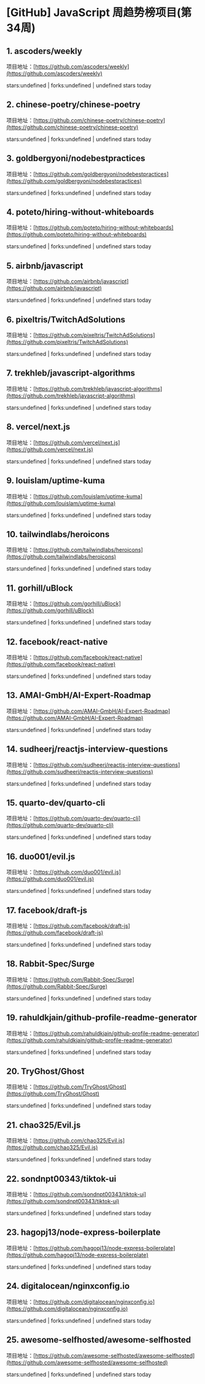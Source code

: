 # [GitHub] JavaScript 周趋势榜项目(第34周)

## 1. ascoders/weekly 

项目地址：[https://github.com/ascoders/weekly](https://github.com/ascoders/weekly)

stars:undefined | forks:undefined | undefined stars today 



## 2. chinese-poetry/chinese-poetry 

项目地址：[https://github.com/chinese-poetry/chinese-poetry](https://github.com/chinese-poetry/chinese-poetry)

stars:undefined | forks:undefined | undefined stars today 



## 3. goldbergyoni/nodebestpractices 

项目地址：[https://github.com/goldbergyoni/nodebestpractices](https://github.com/goldbergyoni/nodebestpractices)

stars:undefined | forks:undefined | undefined stars today 



## 4. poteto/hiring-without-whiteboards 

项目地址：[https://github.com/poteto/hiring-without-whiteboards](https://github.com/poteto/hiring-without-whiteboards)

stars:undefined | forks:undefined | undefined stars today 



## 5. airbnb/javascript 

项目地址：[https://github.com/airbnb/javascript](https://github.com/airbnb/javascript)

stars:undefined | forks:undefined | undefined stars today 



## 6. pixeltris/TwitchAdSolutions 

项目地址：[https://github.com/pixeltris/TwitchAdSolutions](https://github.com/pixeltris/TwitchAdSolutions)

stars:undefined | forks:undefined | undefined stars today 



## 7. trekhleb/javascript-algorithms 

项目地址：[https://github.com/trekhleb/javascript-algorithms](https://github.com/trekhleb/javascript-algorithms)

stars:undefined | forks:undefined | undefined stars today 



## 8. vercel/next.js 

项目地址：[https://github.com/vercel/next.js](https://github.com/vercel/next.js)

stars:undefined | forks:undefined | undefined stars today 



## 9. louislam/uptime-kuma 

项目地址：[https://github.com/louislam/uptime-kuma](https://github.com/louislam/uptime-kuma)

stars:undefined | forks:undefined | undefined stars today 



## 10. tailwindlabs/heroicons 

项目地址：[https://github.com/tailwindlabs/heroicons](https://github.com/tailwindlabs/heroicons)

stars:undefined | forks:undefined | undefined stars today 



## 11. gorhill/uBlock 

项目地址：[https://github.com/gorhill/uBlock](https://github.com/gorhill/uBlock)

stars:undefined | forks:undefined | undefined stars today 



## 12. facebook/react-native 

项目地址：[https://github.com/facebook/react-native](https://github.com/facebook/react-native)

stars:undefined | forks:undefined | undefined stars today 



## 13. AMAI-GmbH/AI-Expert-Roadmap 

项目地址：[https://github.com/AMAI-GmbH/AI-Expert-Roadmap](https://github.com/AMAI-GmbH/AI-Expert-Roadmap)

stars:undefined | forks:undefined | undefined stars today 



## 14. sudheerj/reactjs-interview-questions 

项目地址：[https://github.com/sudheerj/reactjs-interview-questions](https://github.com/sudheerj/reactjs-interview-questions)

stars:undefined | forks:undefined | undefined stars today 



## 15. quarto-dev/quarto-cli 

项目地址：[https://github.com/quarto-dev/quarto-cli](https://github.com/quarto-dev/quarto-cli)

stars:undefined | forks:undefined | undefined stars today 



## 16. duo001/evil.js 

项目地址：[https://github.com/duo001/evil.js](https://github.com/duo001/evil.js)

stars:undefined | forks:undefined | undefined stars today 



## 17. facebook/draft-js 

项目地址：[https://github.com/facebook/draft-js](https://github.com/facebook/draft-js)

stars:undefined | forks:undefined | undefined stars today 



## 18. Rabbit-Spec/Surge 

项目地址：[https://github.com/Rabbit-Spec/Surge](https://github.com/Rabbit-Spec/Surge)

stars:undefined | forks:undefined | undefined stars today 



## 19. rahuldkjain/github-profile-readme-generator 

项目地址：[https://github.com/rahuldkjain/github-profile-readme-generator](https://github.com/rahuldkjain/github-profile-readme-generator)

stars:undefined | forks:undefined | undefined stars today 



## 20. TryGhost/Ghost 

项目地址：[https://github.com/TryGhost/Ghost](https://github.com/TryGhost/Ghost)

stars:undefined | forks:undefined | undefined stars today 



## 21. chao325/Evil.js 

项目地址：[https://github.com/chao325/Evil.js](https://github.com/chao325/Evil.js)

stars:undefined | forks:undefined | undefined stars today 



## 22. sondnpt00343/tiktok-ui 

项目地址：[https://github.com/sondnpt00343/tiktok-ui](https://github.com/sondnpt00343/tiktok-ui)

stars:undefined | forks:undefined | undefined stars today 



## 23. hagopj13/node-express-boilerplate 

项目地址：[https://github.com/hagopj13/node-express-boilerplate](https://github.com/hagopj13/node-express-boilerplate)

stars:undefined | forks:undefined | undefined stars today 



## 24. digitalocean/nginxconfig.io 

项目地址：[https://github.com/digitalocean/nginxconfig.io](https://github.com/digitalocean/nginxconfig.io)

stars:undefined | forks:undefined | undefined stars today 



## 25. awesome-selfhosted/awesome-selfhosted 

项目地址：[https://github.com/awesome-selfhosted/awesome-selfhosted](https://github.com/awesome-selfhosted/awesome-selfhosted)

stars:undefined | forks:undefined | undefined stars today 



